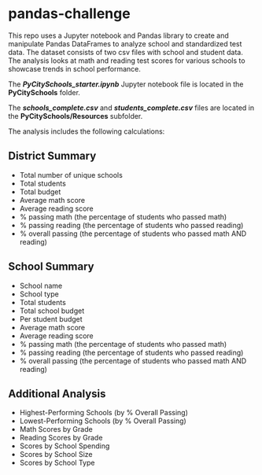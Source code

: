 # pandas-challenge
This repo uses a Jupyter notebook and Pandas library to create and manipulate Pandas DataFrames to analyze school and standardized test data.
The dataset consists of two csv files with school and student data. The analysis looks at math and reading test scores for various schools to showcase trends in school performance.

The ***PyCitySchools_starter.ipynb*** Jupyter notebook file is located in the **PyCitySchools** folder.

The ***schools_complete.csv*** and ***students_complete.csv*** files are located in the **PyCitySchools/Resources** subfolder.

The analysis includes the following calculations:

## District Summary
- Total number of unique schools
- Total students
- Total budget
- Average math score
- Average reading score
- % passing math (the percentage of students who passed math)
- % passing reading (the percentage of students who passed reading)
- % overall passing (the percentage of students who passed math AND reading)

## School Summary
- School name
- School type
- Total students
- Total school budget
- Per student budget
- Average math score
- Average reading score
- % passing math (the percentage of students who passed math)
- % passing reading (the percentage of students who passed reading)
- % overall passing (the percentage of students who passed math AND reading)

## Additional Analysis
- Highest-Performing Schools (by % Overall Passing)
- Lowest-Performing Schools (by % Overall Passing)
- Math Scores by Grade
- Reading Scores by Grade
- Scores by School Spending
- Scores by School Size
- Scores by School Type
